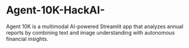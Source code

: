 # Agent-10K-HackAI-
Agent 10K is a multimodal AI-powered Streamlit app that analyzes annual reports by combining text and image understanding with autonomous financial insights.
